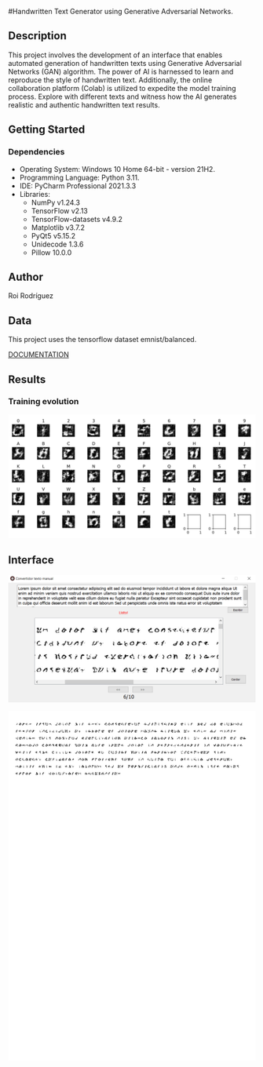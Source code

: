 #Handwritten Text Generator using Generative Adversarial Networks.


## Description

This project involves the development of an interface that enables automated generation of handwritten texts using Generative Adversarial Networks (GAN) algorithm. The power of AI is harnessed to learn and reproduce the style of handwritten text. Additionally, the online collaboration platform (Colab) is utilized to expedite the model training process. Explore with different texts and witness how the AI generates realistic and authentic handwritten text results.
## Getting Started

### Dependencies

* Operating System: Windows 10 Home 64-bit - version 21H2.
* Programming Language: Python 3.11.
* IDE: PyCharm Professional 2021.3.3
* Libraries:
  * NumPy v1.24.3
  * TensorFlow v2.13
  * TensorFlow-datasets v4.9.2
  * Matplotlib v3.7.2
  * PyQt5 v5.15.2
  * Unidecode 1.3.6
  * Pillow 10.0.0




## Author
Roi Rodríguez

## Data

This project uses the tensorflow dataset emnist/balanced.

[DOCUMENTATION](https://www.tensorflow.org/datasets/catalog/emnist#emnistbalanced)
## Results
### Training evolution

![Handwritten Text Generator GIF](Resources/evolution.gif)

## Interface

![Descripción de la imagen](Resources/interfaz1.png)

![Descripción de la imagen](Resources/a4.png)
